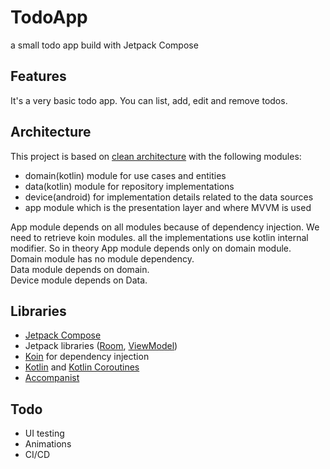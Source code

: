 # TodoApp
a small todo app build with Jetpack Compose

## Features
It's a very basic todo app. You can list, add, edit and remove todos.

## Architecture
This project is based on [clean architecture](https://blog.cleancoder.com/uncle-bob/2012/08/13/the-clean-architecture.html) with the following modules:
* domain(kotlin) module for use cases and entities
* data(kotlin) module for repository implementations
* device(android) for implementation details related to the data sources
* app module which is the presentation layer and where MVVM is used

App module depends on all modules because of dependency injection. We need to retrieve koin modules. all the implementations
use kotlin internal modifier. So in theory App module depends only on domain module.  
Domain module has no module dependency.  
Data module depends on domain.  
Device module depends on Data.  

## Libraries

* [Jetpack Compose](https://developer.android.com/jetpack/compose)
* Jetpack libraries ([Room](https://developer.android.com/training/data-storage/room), [ViewModel](https://developer.android.com/topic/libraries/architecture/viewmodel?hl=en))
* [Koin](https://insert-koin.io) for dependency injection
* [Kotlin](https://kotlinlang.org/) and [Kotlin Coroutines](https://kotlinlang.org/docs/coroutines-overview.html)
* [Accompanist](https://google.github.io/accompanist/)

## Todo
* UI testing
* Animations
* CI/CD
